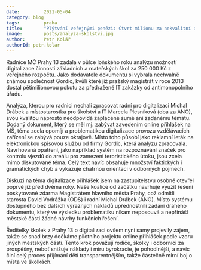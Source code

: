 ```yaml
---
date:         2021-05-04
category: blog
tags:         praha
title:        "Plýtvání veřejnými penězi: Čtvrt milionu za nekvalitní analýzu"
image:        posts/analyza-skolstvi.jpg
author:       Petr Kolář
authorId: petr.kolar
---
```


Radnice MČ Prahy 13 zadala v půlce loňského roku analýzu možností digitalizace činnosti základních a mateřských škol za 250 000 Kč z veřejného rozpočtu. Jako dodavatele dokumentu si vybrala nechvalně známou společnost Gordic, kvůli které již pražský magistrát v roce 2013 dostal pětimilionovou pokutu za předražené IT zakázky od antimonopolního úřadu. 

Analýza, kterou pro radnici nechali zpracovat radní pro digitalizaci Michal Drábek a místostarostka pro školství a IT Marcela Plesníková (oba za ANO), svou kvalitou naprosto neodpovídá zaplacené sumě ani zadanému tématu. Dodaný dokument, který se měl mj. zabývat zavedením online přihlášek na MŠ, téma zcela opomíjí a problematikou digitalizace provozu vzdělávacích zařízení se zabývá pouze okrajově. Místo toho působí jako reklamní leták na elektronickou spisovou službu od firmy Gordic, která analýzu zpracovala. Navrhovaná opatření, jako například systém na rozpoznávání značek pro kontrolu vjezdů do areálu pro zamezení teroristického útoku, jsou zcela mimo diskutované téma. Celý text navíc obsahuje množství faktických i gramatických chyb a vykazuje chatrnou orientaci v odborných pojmech. 

Diskuzi na téma digitalizace přihlášek jsem na zastupitelstvu osobně otevřel poprvé již před dvěma roky. Naše koalice od začátku navrhuje využít řešení poskytované zdarma Magistrátem hlavního města Prahy, což odmítli starosta David Vodrážka (ODS) i radní Michal Drábek (ANO). Místo systému dostupného bez dalších výrazných nákladů upřednostnili zadání drahého dokumentu, který ve výsledku problematiku nikam neposouvá a nepřináší městské části žádné návrhy funkčních řešení. 

Ředitelky školek z Prahy 13 o digitalizaci ovšem nyní samy projevily zájem, takže se snad brzy dočkáme pilotního projektu online přihlášek podle vzoru jiných městských částí. Tento krok považují rodiče, školky i odborníci za prospěšný, neboť snižuje náklady i míru byrokracie, je pohodlnější, a navíc činí celý proces přijímání dětí transparentnějším, takže částečně mírní boj o místa ve školkách. 
